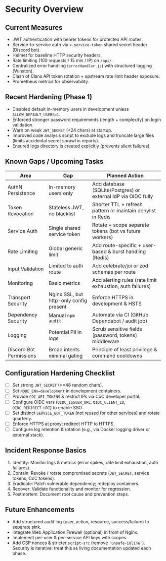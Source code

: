 # Security Overview

## Current Measures

- JWT authentication with bearer tokens for protected API routes.
- Service-to-service auth via `x-service-token` shared secret header (Discord bot).
- Helmet for baseline HTTP security headers.
- Rate limiting (100 requests / 15 min / IP) on `/api/`.
- Centralized error handling (`errorHandler.js`) with structured logging (Winston).
- Clash of Clans API token rotation + upstream rate limit header exposure.
- Prometheus metrics for observability.

## Recent Hardening (Phase 1)

- Disabled default in-memory users in development unless `ALLOW_DEFAULT_USERS=1`.
- Enforced stronger password requirements (length + complexity) on login validation.
- Warn on weak `JWT_SECRET` (<24 chars) at startup.
- Improved code analysis script to exclude logs and truncate large files (limits accidental secret sprawl in reports).
- Ensured logs directory is created explicitly (prevents silent failures).

## Known Gaps / Upcoming Tasks

| Area | Gap | Planned Action |
|------|-----|----------------|
| AuthN Persistence | In-memory users only | Add database (SQLite/Postgres) or external IdP via OIDC fully |
| Token Revocation | Stateless JWT, no blacklist | Shorter TTL + refresh pattern or maintain denylist in Redis |
| Service Auth | Single shared service token | Rotate + scope separate tokens (bot vs future workers) |
| Rate Limiting | Global generic limit | Add route-specific + user-based & burst handling (Redis) |
| Input Validation | Limited to auth route | Add celebrate/joi or zod schemas per route |
| Monitoring | Basic metrics | Add alerting rules (rate limit exhaustion, auth failures) |
| Transport Security | Nginx SSL, but http-only config present | Enforce HTTPS in development & HSTS |
| Dependency Security | Manual `npm audit` | Automate via CI (GitHub Dependabot / audit job) |
| Logging | Potential PII in logs | Scrub sensitive fields (password, tokens) middleware |
| Discord Bot Permissions | Broad intents minimal gating | Principle of least privilege & command cooldowns |

## Configuration Hardening Checklist

- [ ] Set strong `JWT_SECRET` (>=48 random chars).
- [ ] Set `NODE_ENV=development` in development containers.
- [ ] Provide `COC_API_TOKENS` & restrict IPs via CoC developer portal.
- [ ] Configure OIDC vars (`OIDC_ISSUER_URL`, `OIDC_CLIENT_ID`, `OIDC_REDIRECT_URI`) to enable SSO.
- [ ] Set distinct `SERVICE_BOT_TOKEN` (not reused for other services) and rotate quarterly.
- [ ] Enforce HTTPS at proxy; redirect HTTP to HTTPS.
- [ ] Configure log retention & rotation (e.g., via Docker logging driver or external stack).

## Incident Response Basics

1. Identify: Monitor logs & metrics (error spikes, rate limit exhaustion, auth failures).
2. Contain: Revoke / rotate compromised secrets (`JWT_SECRET`, service tokens, CoC tokens).
3. Eradicate: Patch vulnerable dependency; redeploy containers.
4. Recover: Validate functionality and monitor for regression.
5. Postmortem: Document root cause and prevention steps.

## Future Enhancements

- Add structured audit log (user, action, resource, success/failure) to separate sink.
- Integrate Web Application Firewall (optional) in front of Nginx.
- Implement per-user & per-service API keys with scopes.
- Add CSP nonces & stricter `script-src` (remove `'unsafe-inline'`).
Security is iterative: treat this as living documentation updated each phase.
